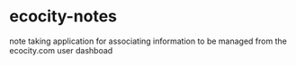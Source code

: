 # ecocity-notes
note taking application for associating information to be managed from the ecocity.com user dashboad
